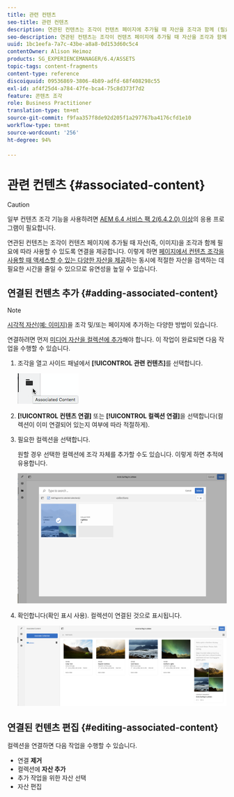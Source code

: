 ```yaml
---
title: 관련 컨텐츠
seo-title: 관련 컨텐츠
description: 연관된 컨텐츠는 조각이 컨텐츠 페이지에 추가될 때 자산을 조각과 함께 (필요에 따라) 사용할 수 있도록 연결을 제공합니다.
seo-description: 연관된 컨텐츠는 조각이 컨텐츠 페이지에 추가될 때 자산을 조각과 함께 (필요에 따라) 사용할 수 있도록 연결을 제공합니다.
uuid: 1bc1eefa-7a7c-43be-a8a8-0d153d60c5c4
contentOwner: Alison Heimoz
products: SG_EXPERIENCEMANAGER/6.4/ASSETS
topic-tags: content-fragments
content-type: reference
discoiquuid: 09536869-3806-4b89-adfd-68f408298c55
exl-id: af4f25d4-a784-47fe-bca4-75c8d373f7d2
feature: 콘텐츠 조각
role: Business Practitioner
translation-type: tm+mt
source-git-commit: f9faa357f8de92d205f1a297767ba4176cfd1e10
workflow-type: tm+mt
source-wordcount: '256'
ht-degree: 94%

---
```


# 관련 컨텐츠 {#associated-content}

>[!CAUTION]
>
>일부 컨텐츠 조각 기능을 사용하려면 [AEM 6.4 서비스 팩 2(6.4.2.0) 이상](/help/release-notes/sp-release-notes.md)의 응용 프로그램이 필요합니다.

연관된 컨텐츠는 조각이 컨텐츠 페이지에 추가될 때 자산(즉, 이미지)을 조각과 함께 필요에 따라 사용할 수 있도록 연결을 제공합니다. 이렇게 하면 [페이지에서 컨텐츠 조각을 사용할 때 액세스할 수 있는 다양한 자산을 제공](/help/sites-authoring/content-fragments.md#using-associated-content)하는 동시에 적절한 자산을 검색하는 데 필요한 시간을 줄일 수 있으므로 유연성을 높일 수 있습니다.

## 연결된 컨텐츠 추가 {#adding-associated-content}

>[!NOTE]
>
>[시각적 자산(예: 이미지)](content-fragments.md#fragments-with-visual-assets)을 조각 및/또는 페이지에 추가하는 다양한 방법이 있습니다.

연결하려면 먼저 [미디어 자산을 컬렉션에 추가](managing-collections-touch-ui.md#adding-assets-to-a-collection)해야 합니다. 이 작업이 완료되면 다음 작업을 수행할 수 있습니다.

1. 조각을 열고 사이드 패널에서 **[!UICONTROL 관련 컨텐츠]**&#x200B;를 선택합니다.

   ![chlimage_1-207](assets/chlimage_1-207.png)

1. **[!UICONTROL 컨텐츠 연결]** 또는 **[!UICONTROL 컬렉션 연결]**&#x200B;을 선택합니다(컬렉션이 이미 연결되어 있는지 여부에 따라 적절하게).
1. 필요한 컬렉션을 선택합니다.

   원할 경우 선택한 컬렉션에 조각 자체를 추가할 수도 있습니다. 이렇게 하면 추적에 유용합니다.

   ![cfm-6420-04](assets/cfm-6420-04.png)

1. 확인합니다(확인 표시 사용). 컬렉션이 연결된 것으로 표시됩니다.

   ![cfm-6420-05](assets/cfm-6420-05.png)

## 연결된 컨텐츠 편집 {#editing-associated-content}

컬렉션을 연결하면 다음 작업을 수행할 수 있습니다.

* 연결 **제거**
* 컬렉션에 **자산 추가**
* 추가 작업을 위한 자산 선택
* 자산 편집

